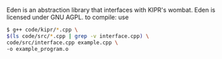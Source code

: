 Eden is an abstraction library that interfaces with KIPR's wombat.
Eden is licensed under GNU AGPL.
to compile: use
```bash
$ g++ code/kipr/*.cpp \
$(ls code/src/*.cpp | grep -v interface.cpp) \
code/src/interface.cpp example.cpp \
-o example_program.o
```
